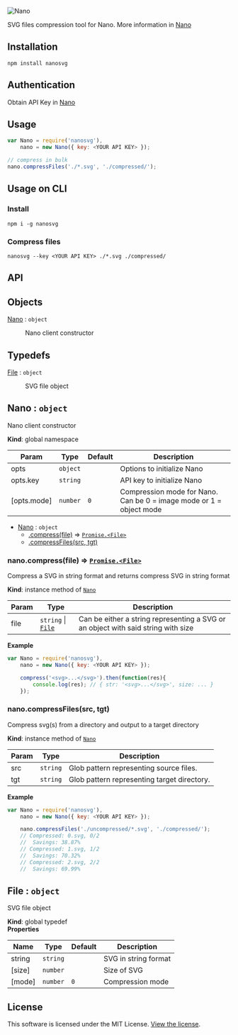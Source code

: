 ![Nano](https://user-images.githubusercontent.com/32937442/50869625-d1d4b380-13ef-11e9-8f97-2cd733203608.png)

SVG files compression tool for Nano. More information in [Nano](https://vecta.io/nano)

## Installation

`npm install nanosvg`

## Authentication

Obtain API Key in [Nano](https://vecta.io/nano)

## Usage

```javascript
var Nano = require('nanosvg'),
    nano = new Nano({ key: <YOUR API KEY> });

// compress in bulk
nano.compressFiles('./*.svg', './compressed/');
```
## Usage on CLI

### Install

`npm i -g nanosvg`

### Compress files

`nanosvg --key <YOUR API KEY> ./*.svg ./compressed/`

## API

## Objects

<dl>
<dt><a href="#Nano">Nano</a> : <code>object</code></dt>
<dd><p>Nano client constructor</p>
</dd>
</dl>

## Typedefs

<dl>
<dt><a href="#File">File</a> : <code>object</code></dt>
<dd><p>SVG file object</p>
</dd>
</dl>

<a name="Nano"></a>

## Nano : <code>object</code>
Nano client constructor

**Kind**: global namespace  

| Param | Type | Default | Description |
| --- | --- | --- | --- |
| opts | <code>object</code> |  | Options to initialize Nano |
| opts.key | <code>string</code> |  | API key to initialize Nano |
| [opts.mode] | <code>number</code> | <code>0</code> | Compression mode for Nano. Can be 0 = image mode or 1 = object mode |


* [Nano](#Nano) : <code>object</code>
    * [.compress(file)](#Nano+compress) ⇒ [<code>Promise.&lt;File&gt;</code>](#File)
    * [.compressFiles(src, tgt)](#Nano+compressFiles)

<a name="Nano+compress"></a>

### nano.compress(file) ⇒ [<code>Promise.&lt;File&gt;</code>](#File)
Compress a SVG in string format and returns compress SVG in string format

**Kind**: instance method of [<code>Nano</code>](#Nano)  

| Param | Type | Description |
| --- | --- | --- |
| file | <code>string</code> \| [<code>File</code>](#File) | Can be either a string representing a SVG or an object with said string with size |

**Example**  
```js
var Nano = require('nanosvg'),    nano = new Nano({ key: <YOUR API KEY> });    compress('<svg>...</svg>').then(function(res){        console.log(res); // { str: '<svg>...</svg>', size: ... }    });
```
<a name="Nano+compressFiles"></a>

### nano.compressFiles(src, tgt)
Compress svg(s) from a directory and output to a target directory

**Kind**: instance method of [<code>Nano</code>](#Nano)  

| Param | Type | Description |
| --- | --- | --- |
| src | <code>string</code> | Glob pattern representing source files. |
| tgt | <code>string</code> | Glob pattern representing target directory. |

**Example**  
```js
var Nano = require('nanosvg'),    nano = new Nano({ key: <YOUR API KEY> });    nano.compressFiles('./uncompressed/*.svg', './compressed/');    // Compressed: 0.svg, 0/2    //  Savings: 38.87%    // Compressed: 1.svg, 1/2    //  Savings: 70.32%    // Compressed: 2.svg, 2/2    //  Savings: 69.99%
```
<a name="File"></a>

## File : <code>object</code>
SVG file object

**Kind**: global typedef  
**Properties**

| Name | Type | Default | Description |
| --- | --- | --- | --- |
| string | <code>string</code> |  | SVG in string format |
| [size] | <code>number</code> |  | Size of SVG |
| [mode] | <code>number</code> | <code>0</code> | Compression mode |


## License

This software is licensed under the MIT License. [View the license](LICENSE).